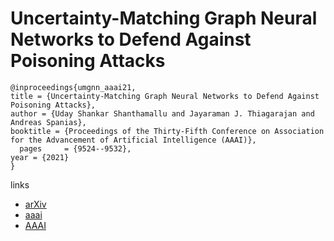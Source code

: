 # Uncertainty-Matching Graph Neural Networks to Defend Against Poisoning Attacks

```
@inproceedings{umgnn_aaai21,
title = {Uncertainty-Matching Graph Neural Networks to Defend Against Poisoning Attacks},
author = {Uday Shankar Shanthamallu and Jayaraman J. Thiagarajan and Andreas Spanias},
booktitle = {Proceedings of the Thirty-Fifth Conference on Association for the Advancement of Artificial Intelligence (AAAI)},
  pages	    = {9524--9532},
year = {2021}
}
```

links
- [arXiv](https://arxiv.org/abs/2009.14455)
- [aaai](https://www.aaai.org/AAAI21Papers/AAAI-4382.ShanthamalluU.pdf)
- [AAAI](https://ojs.aaai.org/index.php/AAAI/article/view/17147)